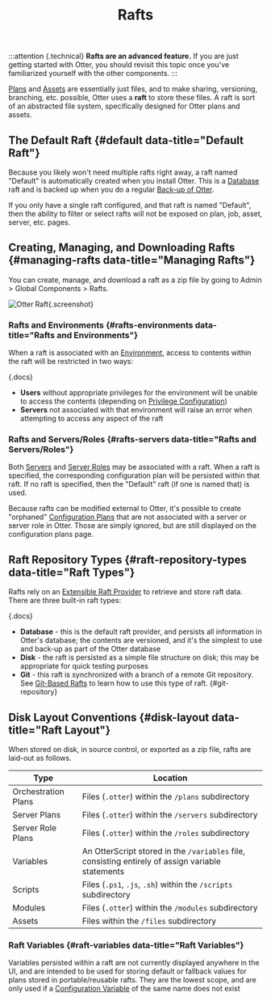 ﻿---
title: Rafts
keywords: otter,rafts
sequence: 500
show-headings-in-nav: false
---

:::attention {.technical}
**Rafts are an advanced feature.** If you are just getting started with Otter, you should revisit this topic once you've familiarized yourself with the other components.
:::

[Plans](../core-concepts/plans) and [Assets](../core-concepts/assets) are essentially just files, and to make sharing, versioning, branching, etc. possible, Otter uses a **raft** to store these files. A raft is sort of an abstracted file system, specifically designed for Otter plans and assets.

## The Default Raft {#default data-title="Default Raft"}

Because you likely won't need multiple rafts right away, a raft named "Default" is automatically created when you install Otter. This is a [Database](#raft-repository-types) raft and is backed up when you do a regular [Back-up of Otter](/support/documentation/otter/installation/backing-up).

If you only have a single raft configured, and that raft is named "Default", then the ability to filter or select rafts will not be exposed on plan, job, asset, server, etc. pages.

## Creating, Managing, and Downloading Rafts {#managing-rafts data-title="Managing Rafts"}

You can create, manage, and download a raft as a zip file by going to Admin > Global Components > Rafts.

![Otter Raft](/resources/documentation/otter/Otter-raft.png){.screenshot}

### Rafts and Environments {#rafts-environments data-title="Rafts and Environments"}

When a raft is associated with an [Environment](/support/documentation/otter/modeling-infrastructure/environments), access to contents within the raft will be restricted in two ways:

{.docs}
- **Users** without appropriate privileges for the environment will be unable to access the contents (depending on [Privilege Configuration](/support/documentation/otter/administration/security))
- **Servers** not associated with that environment will raise an error when attempting to access any aspect of the raft


### Rafts and Servers/Roles {#rafts-servers data-title="Rafts and Servers/Roles"}

Both [Servers](../core-concepts/servers) and [Server Roles](../modeling-infrastructure/server-roles) may be associated with a raft. When a raft is specified, the corresponding configuration plan will be persisted within that raft. If no raft is specified, then the "Default" raft (if one is named that) is used.

Because rafts can be modified external to Otter, it's possible to create "orphaned" [Configuration Plans](/support/documentation/otter/core-concepts/plans#configuration) that are not associated with a server or server role in Otter. Those are simply ignored, but are still displayed on the configuration plans page.

## Raft Repository Types {#raft-repository-types data-title="Raft Types"}

Rafts rely on an [Extensible Raft Provider](../administration/extensions) to retrieve and store raft data. There are three built-in raft types:

{.docs}
- **Database** - this is the default raft provider, and persists all information in Otter's database; the contents are versioned, and it's the simplest to use and back-up as part of the Otter database
- **Disk** - the raft is persisted as a simple file structure on disk; this may be appropriate for quick testing purposes
- **Git** - this raft is synchronized with a branch of a remote Git repository. See [Git-Based Rafts](/support/documentation/otter/global-components/rafts/git-rafts) to learn how to use this type of raft. {#git-repository}

## Disk Layout Conventions {#disk-layout data-title="Raft Layout"}

When stored on disk, in source control, or exported as a zip file, rafts are laid-out as follows.

Type                | Location
--------------------|----------
Orchestration Plans | Files (`.otter`) within the `/plans` subdirectory
Server Plans        | Files (`.otter`) within the `/servers` subdirectory
Server Role Plans   | Files (`.otter`) within the `/roles` subdirectory
Variables           | An OtterScript stored in the `/variables` file, consisting entirely of assign variable statements
Scripts             | Files (`.ps1`, `.js`, `.sh`) within the `/scripts` subdirectory
Modules             | Files (`.otter`) within the `/modules` subdirectory
Assets              | Files within the `/files` subdirectory

### Raft Variables {#raft-variables data-title="Raft Variables"}

Variables persisted within a raft are not currently displayed anywhere in the UI, and are intended to be used for storing default or fallback values for plans stored in portable/reusable rafts. They are the lowest scope, and are only used if a [Configuration Variable](configuration-variable) of the same name does not exist
